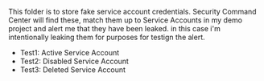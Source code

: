 This folder is to store fake service account credentials. Security Command Center will find these, match them up to Service Accounts in my demo project and alert me that they have been leaked. in this case i'm intentionally leaking them for purposes for testign the alert.

* Test1: Active Service Account
* Test2: Disabled Service Account
* Test3: Deleted Service Account
